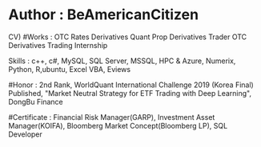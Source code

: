 # Author : BeAmericanCitizen

CV)
#Works : 
OTC Rates Derivatives Quant
Prop Derivatives Trader
OTC Derivatives Trading Internship

Skills : c++, c#, MySQL, SQL Server, MSSQL, HPC & Azure, Numerix, Python, R,ubuntu, Excel VBA, Eviews

#Honor :
2nd Rank, WorldQuant International Challenge 2019 (Korea Final)
Published, "Market Neutral Strategy for ETF Trading with Deep Learning", DongBu Finance

#Certificate :
Financial Risk Manager(GARP),
Investment Asset Manager(KOIFA),
Bloomberg Market Concept(Bloomberg LP),
SQL Developer
